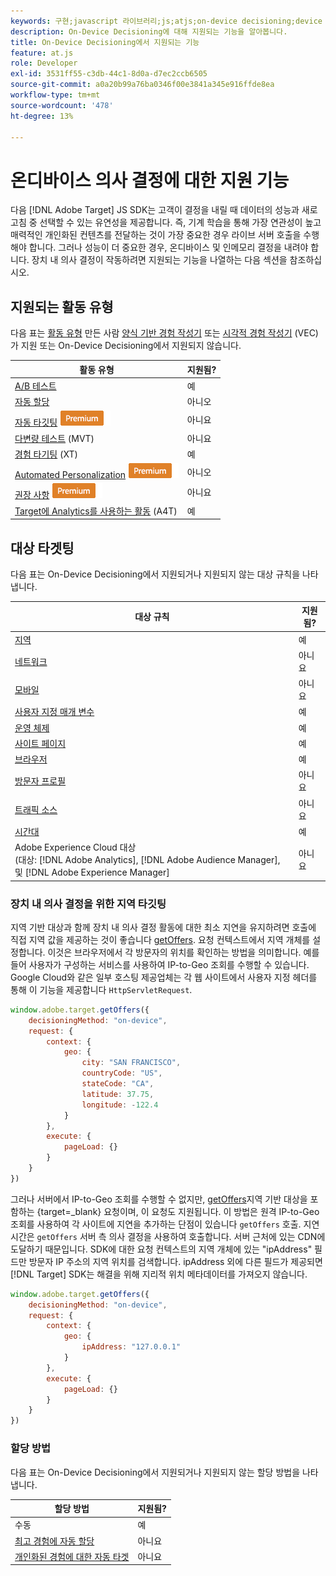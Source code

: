```yaml
---
keywords: 구현;javascript 라이브러리;js;atjs;on-device decisioning;device decisioning;지원되는 기능
description: On-Device Decisioning에 대해 지원되는 기능을 알아봅니다.
title: On-Device Decisioning에서 지원되는 기능
feature: at.js
role: Developer
exl-id: 3531ff55-c3db-44c1-8d0a-d7ec2ccb6505
source-git-commit: a0a20b99a76ba0346f00e3841a345e916ffde8ea
workflow-type: tm+mt
source-wordcount: '478'
ht-degree: 13%

---
```


# 온디바이스 의사 결정에 대한 지원 기능

다음 [!DNL Adobe Target] JS SDK는 고객이 결정을 내릴 때 데이터의 성능과 새로 고침 중 선택할 수 있는 유연성을 제공합니다. 즉, 기계 학습을 통해 가장 연관성이 높고 매력적인 개인화된 컨텐츠를 전달하는 것이 가장 중요한 경우 라이브 서버 호출을 수행해야 합니다. 그러나 성능이 더 중요한 경우, 온디바이스 및 인메모리 결정을 내려야 합니다. 장치 내 의사 결정이 작동하려면 지원되는 기능을 나열하는 다음 섹션을 참조하십시오.

## 지원되는 활동 유형

다음 표는 [활동 유형](/help/main/c-activities/target-activities-guide.md) 만든 사람 [양식 기반 경험 작성기](/help/main/c-experiences/form-experience-composer.md) 또는 [시각적 경험 작성기](/help/main/c-experiences/c-visual-experience-composer/visual-experience-composer.md) (VEC)가 지원 또는 On-Device Decisioning에서 지원되지 않습니다.

| 활동 유형 | 지원됨? |
| --- | --- |
| [A/B 테스트](/help/main/c-activities/t-test-ab/test-ab.md) | 예 |
| [자동 할당](/help/main/c-activities/automated-traffic-allocation/automated-traffic-allocation.md) | 아니오 |
| [자동 타깃팅](/help/main/c-activities/auto-target/auto-target-to-optimize.md) ![프리미엄](/help/main/assets/premium.png) | 아니요 |
| [다변량 테스트](/help/main/c-activities/c-multivariate-testing/multivariate-testing.md) (MVT) | 아니요 |
| [경험 타기팅](/help/main/c-activities/t-experience-target/experience-target.md) (XT) | 예 |
| [Automated Personalization](/help/main/c-activities/t-automated-personalization/automated-personalization.md) ![Premium](/help/main/assets/premium.png) | 아니오 |
| [권장 사항](/help/main/c-recommendations/recommendations.md) ![프리미엄](/help/main/assets/premium.png) | 아니요 |
| [Target에 Analytics를 사용하는 활동](/help/main/c-integrating-target-with-mac/a4t/a4t.md) (A4T) | 예 |

## 대상 타겟팅

다음 표는 On-Device Decisioning에서 지원되거나 지원되지 않는 대상 규칙을 나타냅니다.

| 대상 규칙 | 지원됨? |
| --- | --- |
| [지역](/help/main/c-target/c-audiences/c-target-rules/geo.md) | 예 |
| [네트워크](/help/main/c-target/c-audiences/c-target-rules/network.md) | 아니요 |
| [모바일](/help/main/c-target/c-audiences/c-target-rules/mobile.md) | 아니요 |
| [사용자 지정 매개 변수](/help/main/c-target/c-audiences/c-target-rules/custom-parameters.md) | 예 |
| [운영 체제](/help/main/c-target/c-audiences/c-target-rules/operating-system.md) | 예 |
| [사이트 페이지](/help/main/c-target/c-audiences/c-target-rules/site-pages.md) | 예 |
| [브라우저](/help/main/c-target/c-audiences/c-target-rules/browser.md) | 예 |
| [방문자 프로필](/help/main/c-target/c-audiences/c-target-rules/visitor-profile.md) | 아니요 |
| [트래픽 소스](/help/main/c-target/c-audiences/c-target-rules/traffic-sources.md) | 아니요 |
| [시간대](/help/main/c-target/c-audiences/c-target-rules/time-frame.md) | 예 |
| Adobe Experience Cloud 대상<br>(대상: [!DNL Adobe Analytics], [!DNL Adobe Audience Manager], 및 [!DNL Adobe Experience Manager] | 아니요 |

### 장치 내 의사 결정을 위한 지역 타깃팅

지역 기반 대상과 함께 장치 내 의사 결정 활동에 대한 최소 지연을 유지하려면 호출에 직접 지역 값을 제공하는 것이 좋습니다 [getOffers](https://developer.adobe.com/target/implement/client-side/atjs/atjs-functions/adobe-target-getoffers-atjs-2/). 요청 컨텍스트에서 지역 개체를 설정합니다. 이것은 브라우저에서 각 방문자의 위치를 확인하는 방법을 의미합니다. 예를 들어 사용자가 구성하는 서비스를 사용하여 IP-to-Geo 조회를 수행할 수 있습니다. Google Cloud와 같은 일부 호스팅 제공업체는 각 웹 사이트에서 사용자 지정 헤더를 통해 이 기능을 제공합니다 `HttpServletRequest`.

```javascript
window.adobe.target.getOffers({ 
	decisioningMethod: "on-device", 
	request: { 
		context: { 
			geo: { 
				city: "SAN FRANCISCO", 
				countryCode: "US", 
				stateCode: "CA", 
				latitude: 37.75, 
				longitude: -122.4 
			} 
		}, 
		execute: { 
			pageLoad: {} 
		} 
	} 
})
```

그러나 서버에서 IP-to-Geo 조회를 수행할 수 없지만, [getOffers](https://developer.adobe.com/target/implement/client-side/atjs/atjs-functions/adobe-target-getoffers-atjs-2/)지역 기반 대상을 포함하는 {target=_blank} 요청이며, 이 요청도 지원됩니다. 이 방법은 원격 IP-to-Geo 조회를 사용하여 각 사이트에 지연을 추가하는 단점이 있습니다 `getOffers` 호출. 지연 시간은 `getOffers` 서버 측 의사 결정을 사용하여 호출합니다. 서버 근처에 있는 CDN에 도달하기 때문입니다. SDK에 대한 요청 컨텍스트의 지역 개체에 있는 &quot;ipAddress&quot; 필드만 방문자 IP 주소의 지역 위치를 검색합니다. ipAddress 외에 다른 필드가 제공되면 [!DNL Target] SDK는 해결을 위해 지리적 위치 메타데이터를 가져오지 않습니다.

```javascript
window.adobe.target.getOffers({ 
	decisioningMethod: "on-device", 
	request: { 
		context: { 
			geo: { 
				ipAddress: "127.0.0.1" 
			} 
		}, 
		execute: { 
			pageLoad: {} 
		} 
	} 
})
```

### 할당 방법

다음 표는 On-Device Decisioning에서 지원되거나 지원되지 않는 할당 방법을 나타냅니다.

| 할당 방법 | 지원됨? |
| --- | --- |
| 수동 | 예 |
| [최고 경험에 자동 할당](/help/main/c-activities/automated-traffic-allocation/automated-traffic-allocation.md) | 아니요 |
| [개인화된 경험에 대한 자동 타겟](/help/main/c-activities/auto-target/auto-target-to-optimize.md) | 아니요 |

